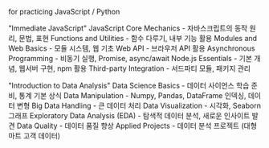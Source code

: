 for practicing JavaScript / Python 

"Immediate JavaScript"
JavaScript Core Mechanics - 자바스크립트의 동작 원리, 문법, 표현
Functions and Utilities - 함수 다루기, 내부 기능 활용
Modules and Web Basics - 모듈 시스템, 웹 기초
Web API - 브라우저 API 활용
Asynchronous Programming - 비동기 실행, Promise, async/await
Node.js Essentials - 기본 개념, 웹서버 구현, npm 활용
Third-party Integration - 서드파티 모듈, 패키지 관리

"Introduction to Data Analysis"
Data Science Basics - 데이터 사이언스 학습 준비, 통계 기본 상식
Data Manipulation - Numpy, Pandas, DataFrame 인덱싱, 데이터 변형
Big Data Handling - 큰 데이터 처리
Data Visualization - 시각화, Seaborn 그래프
Exploratory Data Analysis (EDA) - 탐색적 데이터 분석, 새로운 인사이트 발견
Data Quality - 데이터 품질 향상
Applied Projects - 데이터 분석 프로젝트 (대형 마트 고객 데이터)

